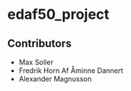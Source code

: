 # edaf50_project

## Contributors
- Max Soller
- Fredrik Horn Af Åminne Dannert
- Alexander Magnusson